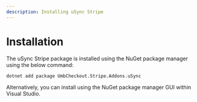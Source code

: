 ```yaml
---
description: Installing uSync Stripe
---
```


# Installation

The uSync Stripe package is installed using the NuGet package manager using the below command:

```
dotnet add package UmbCheckout.Stripe.Addons.uSync
```

Alternatively, you can install using the NuGet package manager GUI within Visual Studio.
